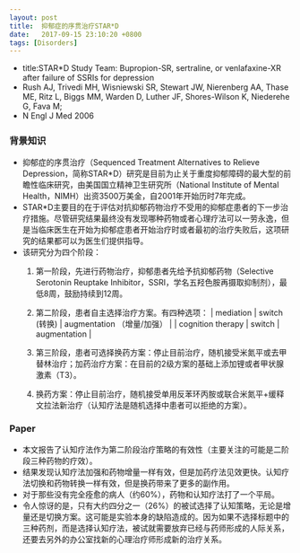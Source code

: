 ```yaml
---
layout: post
title:  抑郁症的序贯治疗STAR*D
date:   2017-09-15 23:10:20 +0800
tags: [Disorders]
---
```


* title:STAR*D Study Team: Bupropion-SR, sertraline, or venlafaxine-XR
after failure of SSRIs for depression
* Rush AJ, Trivedi MH, Wisniewski SR, Stewart JW, Nierenberg AA, Thase ME, Ritz L, Biggs MM, Warden D, Luther JF, Shores-Wilson K, Niederehe G, Fava M;
*  N Engl J Med 2006

### 背景知识
* 抑郁症的序贯治疗（Sequenced Treatment Alternatives to Relieve Depression，简称STAR*D）研究是目前为止关于重度抑郁障碍的最大型的前瞻性临床研究，由美国国立精神卫生研究所（National Institute of Mental Health，NIMH）出资3500万美金，自2001年开始历时7年完成。
* STAR*D主要目的在于评估对抗抑郁药物治疗不受用的抑郁症患者的下一步治疗措施。尽管研究结果最终没有发现哪种药物或者心理疗法可以一劳永逸，但是当临床医生在开始为抑郁症患者开始治疗时或者最初的治疗失败后，这项研究的结果都可以为医生们提供指导。
* 该研究分为四个阶段：
    1. 第一阶段，先进行药物治疗，抑郁患者先给予抗抑郁药物（Selective Serotonin Reuptake Inhibitor，SSRI，学名五羟色胺再摄取抑制剂），最低8周，鼓励持续到12周。
    2. 第二阶段，患者自主选择治疗方案。有四种选项：
  | mediation | switch (转换) | augmentation （增量/加强） |
  | cognition therapy |  switch | augmentation |

    3. 第三阶段，患者可选择换药方案：停止目前治疗，随机接受米氮平或去甲替林治疗；加药治疗方案：在目前的2级方案的基础上添加锂或者甲状腺激素（T3）。
    4. 换药方案：停止目前治疗，随机接受单用反苯环丙胺或联合米氮平+缓释文拉法新治疗（认知疗法是随机选择中患者可以拒绝的方案）。

### Paper
* 本文报告了认知疗法作为第二阶段治疗策略的有效性（主要关注的可能是二阶段三种药物的疗效）。
* 结果发现认知疗法加强和药物增量一样有效，但是加药疗法见效更快。认知疗法切换和药物转换一样有效，但是换药带来了更多的副作用。
* 对于那些没有完全痊愈的病人（约60%），药物和认知疗法打了一个平局。
* 令人惊讶的是，只有大约四分之一（26%）的被试选择了认知策略，无论是增量还是切换方案。这可能是实验本身的缺陷造成的。因为如果不选择标题中的三种药剂，而是选择认知疗法，被试就需要放弃已经与药师形成的人际关系，还要去另外的办公室找新的心理治疗师形成新的治疗关系。
